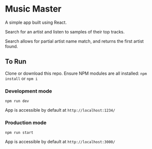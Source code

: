 # Music Master

A simple app built using React. 

Search for an artist and listen to samples of their top tracks. 

Search allows for partial artist name match, and returns the first artist found.

## To Run

Clone or download this repo. Ensure NPM modules are all installed: `npm install` or `npm i`

### Development mode
```npm run dev``` 

App is accessible by default at `http://localhost:1234/`

### Production mode 

```npm run start``` 

App is accessible by default at `http://localhost:3000/`
